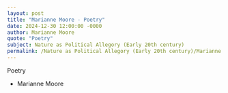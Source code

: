 ```yaml
---
layout: post
title: "Marianne Moore - Poetry"
date: 2024-12-30 12:00:00 -0000
author: Marianne Moore
quote: "Poetry"
subject: Nature as Political Allegory (Early 20th century)
permalink: /Nature as Political Allegory (Early 20th century)/Marianne Moore/Marianne Moore - Poetry
---
```


Poetry

- Marianne Moore
